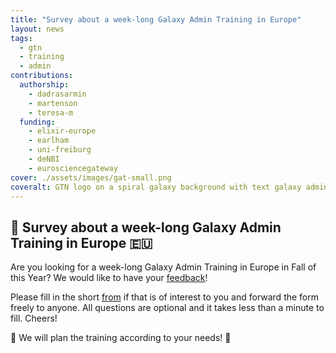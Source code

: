 ```yaml
---
title: "Survey about a week-long Galaxy Admin Training in Europe"
layout: news
tags:
  - gtn
  - training
  - admin
contributions:
  authorship:
    - dadrasarmin
    - martenson
    - teresa-m
  funding:
    - elixir-europe
    - earlham
    - uni-freiburg
    - deNBI
    - eurosciencegateway
cover: ./assets/images/gat-small.png
coveralt: GTN logo on a spiral galaxy background with text galaxy admin training
---
```


## 🚀 Survey about a week-long Galaxy Admin Training in Europe 🇪🇺

Are you looking for a week-long Galaxy Admin Training in Europe in Fall of this Year? We would like to have your [feedback](https://docs.google.com/forms/d/e/1FAIpQLSed-4aY8bREeTFyrXyY37nCtw6UioNzPRGBLnFBR8CeXQaVBA/viewform)!

Please fill in the short [from](https://docs.google.com/forms/d/e/1FAIpQLSed-4aY8bREeTFyrXyY37nCtw6UioNzPRGBLnFBR8CeXQaVBA/viewform) if that is of interest to you and forward the form freely to anyone. All questions are optional and it takes less than a minute to fill. Cheers! 

🎉 We will plan the training according to your needs! 🎉


